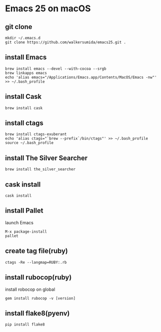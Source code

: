 # Emacs 25 on macOS
## git clone
```
mkdir ~/.emacs.d
git clone https://github.com/walkersumida/emacs25.git .
```

## install Emacs
```
brew install emacs --devel --with-cocoa --srgb
brew linkapps emacs
echo 'alias emacs="/Applications/Emacs.app/Contents/MacOS/Emacs -nw"' >> ~/.bash_profile
```

## install Cask
```
brew install cask
```

## install ctags
```
brew install ctags-exuberant
echo 'alias ctags="`brew --prefix`/bin/ctags"' >> ~/.bash_profile
source ~/.bash_profile
```

## install The Silver Searcher
```
brew install the_silver_searcher
```

## cask install
```
cask install
```

## install Pallet
launch Emacs
```
M-x package-install
pallet
```

## create tag file(ruby)
```
ctags -Re --langmap=RUBY:.rb
```

## install rubocop(ruby)
install robocop on global
```
gem install rubocop -v [version]
```

## install flake8(pyenv)
```
pip install flake8
```
